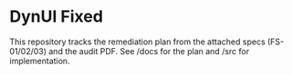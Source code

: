 # DynUI Fixed

This repository tracks the remediation plan from the attached specs (FS-01/02/03) and the audit PDF. See /docs for the plan and /src for implementation.

